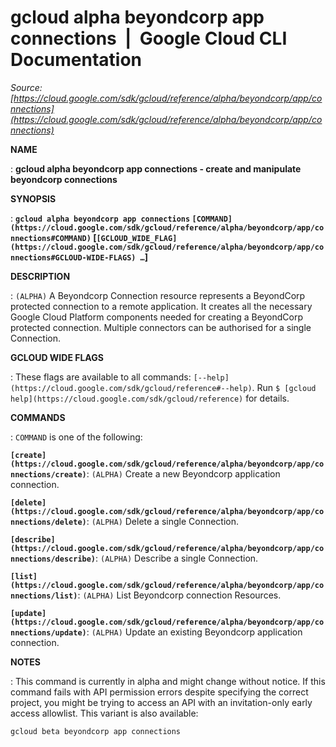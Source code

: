 # gcloud alpha beyondcorp app connections  |  Google Cloud CLI Documentation

*Source: [https://cloud.google.com/sdk/gcloud/reference/alpha/beyondcorp/app/connections](https://cloud.google.com/sdk/gcloud/reference/alpha/beyondcorp/app/connections)*

**NAME**

: **gcloud alpha beyondcorp app connections - create and manipulate beyondcorp connections**

**SYNOPSIS**

: **`gcloud alpha beyondcorp app connections` `[COMMAND](https://cloud.google.com/sdk/gcloud/reference/alpha/beyondcorp/app/connections#COMMAND)` [`[GCLOUD_WIDE_FLAG](https://cloud.google.com/sdk/gcloud/reference/alpha/beyondcorp/app/connections#GCLOUD-WIDE-FLAGS) …`]**

**DESCRIPTION**

: `(ALPHA)` A Beyondcorp Connection resource represents a BeyondCorp
protected connection to a remote application. It creates all the necessary
Google Cloud Platform components needed for creating a BeyondCorp protected
connection. Multiple connectors can be authorised for a single Connection.

**GCLOUD WIDE FLAGS**

: These flags are available to all commands: `[--help](https://cloud.google.com/sdk/gcloud/reference#--help)`.
Run `$ [gcloud help](https://cloud.google.com/sdk/gcloud/reference)` for details.

**COMMANDS**

: ``COMMAND`` is one of the following:

**`[create](https://cloud.google.com/sdk/gcloud/reference/alpha/beyondcorp/app/connections/create)`**:
`(ALPHA)` Create a new Beyondcorp application connection.

**`[delete](https://cloud.google.com/sdk/gcloud/reference/alpha/beyondcorp/app/connections/delete)`**:
`(ALPHA)` Delete a single Connection.

**`[describe](https://cloud.google.com/sdk/gcloud/reference/alpha/beyondcorp/app/connections/describe)`**:
`(ALPHA)` Describe a single Connection.

**`[list](https://cloud.google.com/sdk/gcloud/reference/alpha/beyondcorp/app/connections/list)`**:
`(ALPHA)` List Beyondcorp connection Resources.

**`[update](https://cloud.google.com/sdk/gcloud/reference/alpha/beyondcorp/app/connections/update)`**:
`(ALPHA)` Update an existing Beyondcorp application connection.

**NOTES**

: This command is currently in alpha and might change without notice. If this
command fails with API permission errors despite specifying the correct project,
you might be trying to access an API with an invitation-only early access
allowlist. This variant is also available:

```
gcloud beta beyondcorp app connections
```